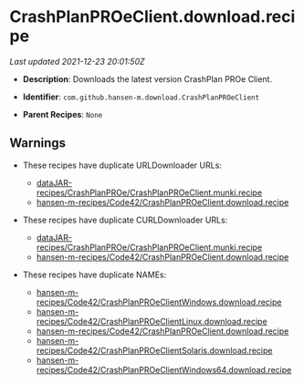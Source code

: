 # CrashPlanPROeClient.download.recipe

_Last updated 2021-12-23 20:01:50Z_

- **Description**: Downloads the latest version CrashPlan PROe Client.

- **Identifier**: `com.github.hansen-m.download.CrashPlanPROeClient`

- **Parent Recipes**: `None`


## Warnings

- These recipes have duplicate URLDownloader URLs:
    - [dataJAR-recipes/CrashPlanPROe/CrashPlanPROeClient.munki.recipe](/autopkg-dupe-tracker/dataJAR-recipes/CrashPlanPROe/CrashPlanPROeClient.munki.recipe)
    - [hansen-m-recipes/Code42/CrashPlanPROeClient.download.recipe](/autopkg-dupe-tracker/hansen-m-recipes/Code42/CrashPlanPROeClient.download.recipe)

- These recipes have duplicate CURLDownloader URLs:
    - [dataJAR-recipes/CrashPlanPROe/CrashPlanPROeClient.munki.recipe](/autopkg-dupe-tracker/dataJAR-recipes/CrashPlanPROe/CrashPlanPROeClient.munki.recipe)
    - [hansen-m-recipes/Code42/CrashPlanPROeClient.download.recipe](/autopkg-dupe-tracker/hansen-m-recipes/Code42/CrashPlanPROeClient.download.recipe)

- These recipes have duplicate NAMEs:
    - [hansen-m-recipes/Code42/CrashPlanPROeClientWindows.download.recipe](/autopkg-dupe-tracker/hansen-m-recipes/Code42/CrashPlanPROeClientWindows.download.recipe)
    - [hansen-m-recipes/Code42/CrashPlanPROeClientLinux.download.recipe](/autopkg-dupe-tracker/hansen-m-recipes/Code42/CrashPlanPROeClientLinux.download.recipe)
    - [hansen-m-recipes/Code42/CrashPlanPROeClient.download.recipe](/autopkg-dupe-tracker/hansen-m-recipes/Code42/CrashPlanPROeClient.download.recipe)
    - [hansen-m-recipes/Code42/CrashPlanPROeClientSolaris.download.recipe](/autopkg-dupe-tracker/hansen-m-recipes/Code42/CrashPlanPROeClientSolaris.download.recipe)
    - [hansen-m-recipes/Code42/CrashPlanPROeClientWindows64.download.recipe](/autopkg-dupe-tracker/hansen-m-recipes/Code42/CrashPlanPROeClientWindows64.download.recipe)